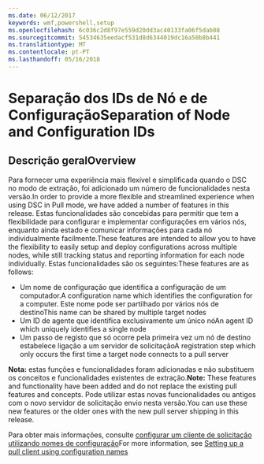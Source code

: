 ```yaml
---
ms.date: 06/12/2017
keywords: wmf,powershell,setup
ms.openlocfilehash: 6c036c2d8f97e559d20dd3ac40133fa06f5dab08
ms.sourcegitcommit: 54534635eedacf531d8d6344019dc16a50b8b441
ms.translationtype: MT
ms.contentlocale: pt-PT
ms.lasthandoff: 05/16/2018
---
```

# <a name="separation-of-node-and-configuration-ids"></a><span data-ttu-id="0a5c0-102">Separação dos IDs de Nó e de Configuração</span><span class="sxs-lookup"><span data-stu-id="0a5c0-102">Separation of Node and Configuration IDs</span></span>

## <a name="overview"></a><span data-ttu-id="0a5c0-103">Descrição geral</span><span class="sxs-lookup"><span data-stu-id="0a5c0-103">Overview</span></span>

<span data-ttu-id="0a5c0-104">Para fornecer uma experiência mais flexível e simplificada quando o DSC no modo de extração, foi adicionado um número de funcionalidades nesta versão.</span><span class="sxs-lookup"><span data-stu-id="0a5c0-104">In order to provide a more flexible and streamlined experience when using DSC in Pull mode, we have added a number of features in this release.</span></span> <span data-ttu-id="0a5c0-105">Estas funcionalidades são concebidas para permitir que tem a flexibilidade para configurar e implementar configurações em vários nós, enquanto ainda estado e comunicar informações para cada nó individualmente facilmente.</span><span class="sxs-lookup"><span data-stu-id="0a5c0-105">These features are intended to allow you to have the flexibility to easily setup and deploy configurations across multiple nodes, while still tracking status and reporting information for each node individually.</span></span>
<span data-ttu-id="0a5c0-106">Estas funcionalidades são os seguintes:</span><span class="sxs-lookup"><span data-stu-id="0a5c0-106">These features are as follows:</span></span>

* <span data-ttu-id="0a5c0-107">Um nome de configuração que identifica a configuração de um computador.</span><span class="sxs-lookup"><span data-stu-id="0a5c0-107">A configuration name which identifies the configuration for a computer.</span></span> <span data-ttu-id="0a5c0-108">Este nome pode ser partilhado por vários nós de destino</span><span class="sxs-lookup"><span data-stu-id="0a5c0-108">This name can be shared by multiple target nodes</span></span>
* <span data-ttu-id="0a5c0-109">Um ID de agente que identifica exclusivamente um único nó</span><span class="sxs-lookup"><span data-stu-id="0a5c0-109">An agent ID which uniquely identifies a single node</span></span>
* <span data-ttu-id="0a5c0-110">Um passo de registo que só ocorre pela primeira vez um nó de destino estabelece ligação a um servidor de solicitação</span><span class="sxs-lookup"><span data-stu-id="0a5c0-110">A registration step which only occurs the first time a target node connects to a pull server</span></span>

<span data-ttu-id="0a5c0-111">**Nota:** estas funções e funcionalidades foram adicionadas e não substituem os conceitos e funcionalidades existentes de extração.</span><span class="sxs-lookup"><span data-stu-id="0a5c0-111">**Note:** These features and functionality have been added and do not replace the existing pull features and concepts.</span></span> <span data-ttu-id="0a5c0-112">Pode utilizar estas novas funcionalidades ou antigos com o novo servidor de solicitação envio nesta versão.</span><span class="sxs-lookup"><span data-stu-id="0a5c0-112">You can use these new features or the older ones with the new pull server shipping in this release.</span></span>

<span data-ttu-id="0a5c0-113">Para obter mais informações, consulte [configurar um cliente de solicitação utilizando nomes de configuração](https://msdn.microsoft.com/powershell/dsc/pullclientconfignames)</span><span class="sxs-lookup"><span data-stu-id="0a5c0-113">For more information, see [Setting up a pull client using configuration names](https://msdn.microsoft.com/powershell/dsc/pullclientconfignames)</span></span>
